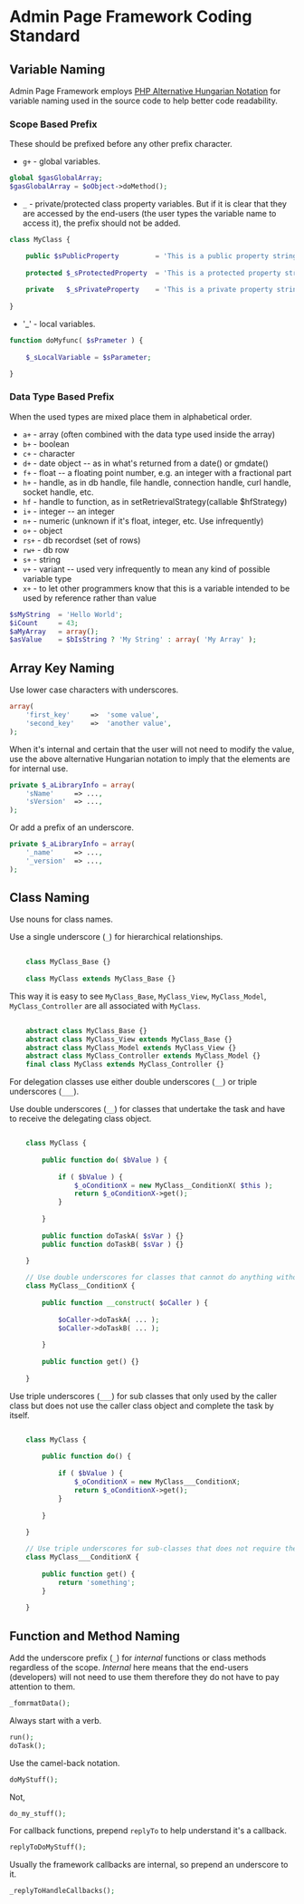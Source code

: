 # Admin Page Framework Coding Standard

## Variable Naming

Admin Page Framework employs [PHP Alternative Hungarian Notation](http://en.wikibooks.org/wiki/PHP_Programming/Alternative_Hungarian_Notation) for variable naming used in the source code to help better code readability.

### Scope Based Prefix

These should be prefixed before any other prefix character.

- `g+` - global variables.

```php
global $gasGlobalArray;
$gasGlobalArray = $oObject->doMethod();
```

- `_` - private/protected class property variables. But if it is clear that they are accessed by the end-users (the user types the variable name to access it), the prefix should not be added.
	
```php
class MyClass {

	public $sPublicProperty			= 'This is a public property string value';
	
	protected $_sProtectedProperty	= 'This is a protected property string value';
	
	private	  $_sPrivateProperty	= 'This is a private property string value';
		
}
```

- '_' - local variables.

```php
function doMyfunc( $sPrameter ) {
	
	$_sLocalVariable = $sParameter;

}
```

### Data Type Based Prefix

When the used types are mixed place them in alphabetical order.

- `a+` - array (often combined with the data type used inside the array)
- `b+` - boolean
- `c+` - character
- `d+` - date object -- as in what's returned from a date() or gmdate()
- `f+` - float -- a floating point number, e.g. an integer with a fractional part
- `h+` - handle, as in db handle, file handle, connection handle, curl handle, socket handle, etc.
- `hf` - handle to function, as in setRetrievalStrategy(callable $hfStrategy)
- `i+` - integer -- an integer
- `n+` - numeric (unknown if it's float, integer, etc. Use infrequently)
- `o+` - object
- `rs+` - db recordset (set of rows)
- `rw+` - db row
- `s+` - string
- `v+` - variant -- used very infrequently to mean any kind of possible variable type
- `x+` - to let other programmers know that this is a variable intended to be used by reference rather than value

```php
$sMyString	= 'Hello World';
$iCount		= 43;
$aMyArray	= array();
$asValue	= $bIsString ? 'My String' : array( 'My Array' );
```	

## Array Key Naming

Use lower case characters with underscores. 

```php
array(
	'first_key'		=>	'some value',
	'second_key'	=>	'another value',
);
```

When it's internal and certain that the user will not need to modify the value, use the above alternative Hungarian notation to imply that the elements are for internal use.

```php
private $_aLibraryInfo = array(
	'sName'		=> ...,
	'sVersion'	=> ...,
);
```

Or add a prefix	of an underscore.

```php
private $_aLibraryInfo = array(
	'_name'		=> ...,
	'_version'	=> ...,
);
```

## Class Naming

Use nouns for class names. 

Use a single underscore (`_`) for hierarchical relationships.

```php
    
    class MyClass_Base {}
    
    class MyClass extends MyClass_Base {}

```

This way it is easy to see `MyClass_Base`, `MyClass_View`, `MyClass_Model`, `MyClass_Controller` are all associated with `MyClass`.
```php
    
    abstract class MyClass_Base {}
    abstract class MyClass_View extends MyClass_Base {}
    abstract class MyClass_Model extends MyClass_View {}
    abstract class MyClass_Controller extends MyClass_Model {}    
    final class MyClass extends MyClass_Controller {}

```

For delegation classes use either double underscores (`__`) or triple underscores (`___`). 

Use double underscores (`__`) for classes that undertake the task and have to receive the delegating class object.

```php

    class MyClass {
   
        public function do( $bValue ) {
        
            if ( $bValue ) {
                $_oConditionX = new MyClass__ConditionX( $this );
                return $_oConditionX->get();
            }
        
        }
        
        public function doTaskA( $sVar ) {}
        public function doTaskB( $sVar ) {}
   
    }

    // Use double underscores for classes that cannot do anything without the caller object.
    class MyClass__ConditionX {
    
        public function __construct( $oCaller ) {
            
            $oCaller->doTaskA( ... );
            $oCaller->doTaskB( ... );
        
        }
        
        public function get() {}
    
    }

```

Use triple underscores (`___`) for sub classes that only used by the caller class but does not use the caller class object and complete the task by itself.

```php

    class MyClass {
   
        public function do() {
        
            if ( $bValue ) {
                $_oConditionX = new MyClass___ConditionX;
                return $_oConditionX->get();
            }
        
        }
        
    }

    // Use triple underscores for sub-classes that does not require the caller object.
    class MyClass___ConditionX {
            
        public function get() {
            return 'something';
        }
    
    }

```


## Function and Method Naming

Add the underscore prefix (`_`) for _internal_ functions or class methods regardless of the scope. *Internal* here means that the end-users (developers) will not need to use them therefore they do not have to pay attention to them.

```php
_fomrmatData();
```

Always start with a verb. 

```php
run();
doTask();
```
	
Use the camel-back notation.

```php
doMyStuff();
```
	
Not, 

```php	
do_my_stuff();
```	
For callback functions, prepend `replyTo` to help understand it's a callback. 

```php
replyToDoMyStuff();
```
	
Usually the framework callbacks are internal, so prepend an underscore to it.

```php
_replyToHandleCallbacks();
```
